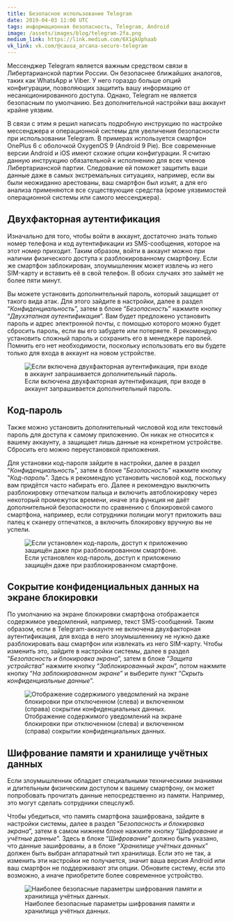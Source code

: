 ```yaml
---
title: Безопасное использование Telegram
date: 2019-04-03 11:00 UTC
tags: информационная безопасность, Telegram, Android
image: /assets/images/blog/telegram-2fa.png
medium_link: https://link.medium.com/6X1gkUphaab
vk_link: vk.com/@causa_arcana-secure-telegram
---
```

Мессенджер Telegram является важным средством связи в Либертарианской партии
России. Он безопаснее ближайших аналогов, таких как WhatsApp и Viber. У него
гораздо больше опций конфигурации, позволяющих защитить вашу информацию
от несанкционированного доступа. Однако, Telegram не является безопасным
по умолчанию. Без дополнительной настройки ваш аккаунт крайне уязвим.

В связи с этим я решил написать подробную инструкцию по настройке мессенджера
и операционной системы для увеличения безопасности при использовании Telegram.
В примерах используется смартфон OnePlus 6 с оболочкой OxygenOS 9 (Android 9
Pie). Все современные версии Android и iOS имеют схожие опции конфигурации.
Я считаю данную инструкцию обязательной к исполнению для всех членов
Либертарианской партии. Следование ей поможет защитить ваши данные даже в самых
экстремальных ситуациях, например, если вы были неожиданно арестованы, ваш
смартфон был изъят, а для его анализа применяются все существующие средства
(кроме уязвимостей операционной системы или самого мессенджера).



Двухфакторная аутентификация
----------------------------

Изначально для того, чтобы войти в аккаунт, достаточно знать только номер
телефона и код аутентификации из SMS-сообщения, которое на этот номер приходит.
Таким образом, войти в аккаунт можно при наличии физического доступа
к разблокированному смартфону. Если же смартфон заблокирован, злоумышленник
может извлечь из него SIM-карту и вставить её в свой телефон. В обоих случаях
это займёт не более пяти минут.

Вы можете установить дополнительный пароль, который защищает от такого вида
атак. Для этого зайдите в настройки, далее в раздел “*Конфиденциальность*”,
затем в блоке “*Безопасность*” нажмите кнопку “*Двухэтапная аутентификация*”.
Вам будет предложено установить пароль и адрес электронной почты, с помощью
которого можно будет сбросить пароль, если вы его забудете или потеряете. Я
рекомендую установить сложный пароль и сохранить его в менеджере паролей.
Помнить его нет необходимости, поскольку использовать его вы будете только
для входа в аккаунт на новом устройстве.

<div class="d-flex justify-content-center">
 <figure class="cl-figure-nice">
  <img src="/assets/images/blog/telegram-2fa.png"
       alt="Если включена двухфакторная аутентификация, при входе в аккаунт запрашивается дополнительный пароль."/>
  <figcaption>
    Если включена двухфакторная аутентификация, при входе в аккаунт запрашивается дополнительный пароль.
  </figcaption>
 </figure>
</div>



Код-пароль
----------

Также можно установить дополнительный числовой код или текстовый пароль
для доступа к самому приложению. Он никак не относится к вашему аккаунту,
а защищает лишь данные на конкретном устройстве. Сбросить его можно
переустановкой приложения.

Для установки код-пароля зайдите в настройки, далее в раздел
“*Конфиденциальность*”, затем в блоке “*Безопасность*” нажмите кнопку
“*Код-пароль*”. Здесь я рекомендую установить числовой код, поскольку вам
придётся часто набирать его. Далее я рекомендую выключить разблокировку
отпечатком пальца и включить автоблокировку через некоторый промежуток времени,
иначе эта функция не даёт дополнительной безопасности по сравнению
с блокировкой самого смартфона, например, если сотрудники полиции могут
приложить ваш палец к сканеру отпечатков, а включить блокировку вручную вы
не успели.

<div class="d-flex justify-content-center">
 <figure class="cl-figure-nice">
  <img src="/assets/images/blog/telegram-pin.png"
       alt="Если установлен код-пароль, доступ к приложению защищён даже при разблокированном смартфоне."/>
  <figcaption>
    Если установлен код-пароль, доступ к приложению защищён даже при разблокированном смартфоне.
  </figcaption>
 </figure>
</div>



Сокрытие конфиденциальных данных на экране блокировки
-----------------------------------------------------

По умолчанию на экране блокировки смартфона отображается содержимое
уведомлений, например, текст SMS-сообщений. Таким образом, если
в Telegram-аккаунте не включена двухфакторная аутентификация, для входа в него
злоумышленнику не нужно даже разблокировать ваш смартфон или извлекать из него
SIM-карту. Чтобы изменить это, зайдите в настройки системы, далее в раздел
“*Безопасность и блокировка экрана*”, затем в блоке “*Защита устройства*”
нажмите кнопку “*Заблокированный экран*”, потом нажмите кнопку
“*На заблокированном экране*” и выберите пункт “*Скрыть конфиденциальные
данные*”.

<div class="d-flex justify-content-center">
 <figure class="cl-figure-nice">
  <img src="/assets/images/blog/android-lock-screen.png"
       alt="Отображение содержимого уведомлений на экране блокировки при отключенном (слева) и включенном (справа) сокрытии конфиденциальных данных."/>
  <figcaption>
    Отображение содержимого уведомлений на экране блокировки при отключенном (слева) и включенном (справа) сокрытии конфиденциальных данных.
  </figcaption>
 </figure>
</div>



Шифрование памяти и хранилище учётных данных
--------------------------------------------

Если злоумышленник обладает специальными техническими знаниями и длительным
физическим доступом к вашему смартфону, он может попробовать прочитать данные
непосредственно из памяти. Например, это могут сделать сотрудники спецслужб.

Чтобы убедиться, что память смартфона зашифрована, зайдите в настройки системы,
далее в раздел “*Безопасность и блокировка экрана*”, затем в самом нижнем блоке
нажмите кнопку “*Шифрование и учётные данные*”. Здесь в блоке “*Шифрование*”
должно быть указано, что данные зашифрованы, а в блоке “*Хранилище учётных
данных*” должен быть выбран аппаратный тип хранилища. Если это не так,
а изменить эти настройки не получается, значит ваша версия Android или ваш
смартфон не поддерживают эти опции. Обновите систему, если это возможно, а иначе
приобретите более современное устройство.

<div class="d-flex justify-content-center">
 <figure class="cl-figure-nice">
  <img src="/assets/images/blog/android-encryption-settings.png"
       alt="Наиболее безопасные параметры шифрования памяти и хранилища учётных данных."/>
  <figcaption>
    Наиболее безопасные параметры шифрования памяти и хранилища учётных данных.
  </figcaption>
 </figure>
</div>

